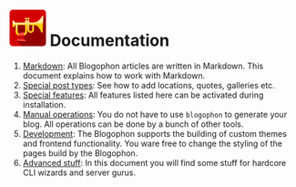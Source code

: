 ![Blogophon -](blogophon.png) Documentation
==============

1. [Markdown](markdown.md): All Blogophon articles are written in Markdown. This document explains how to work with Markdown.
1. [Special post types](special-post-types.md): See how to add locations, quotes, galleries etc.
1. [Special features](special-features.md): All features listed here can be activated during installation.
1. [Manual operations](manual.md): You do not have to use `blogophon` to generate your blog. All operations can be done by a bunch of other tools.
1. [Development](development.md): The Blogophon supports the building of custom themes and frontend functionality. You ware free to change the styling of the pages build by the Blogophon.
1. [Advanced stuff](advanced-stuff.md): In this document you will find some stuff for hardcore CLI wizards and server gurus.
